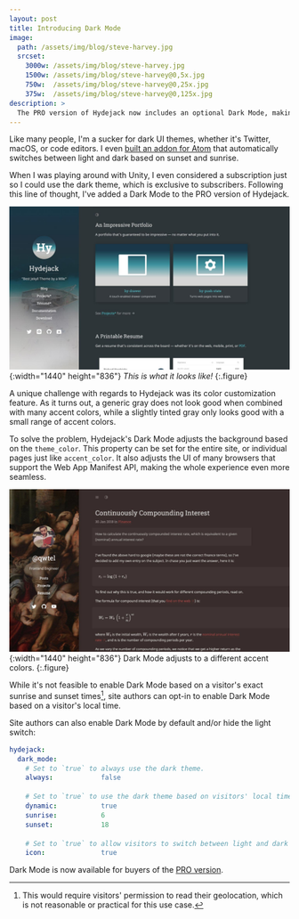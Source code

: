 ```yaml
---
layout: post
title: Introducing Dark Mode
image: 
  path: /assets/img/blog/steve-harvey.jpg
  srcset:
    3000w: /assets/img/blog/steve-harvey.jpg
    1500w: /assets/img/blog/steve-harvey@0,5x.jpg
    750w:  /assets/img/blog/steve-harvey@0,25x.jpg
    375w:  /assets/img/blog/steve-harvey@0,125x.jpg
description: >
  The PRO version of Hydejack now includes an optional Dark Mode, making it the first Jekyll theme to include this feature.
---
```


Like many people, I'm a sucker for dark UI themes, whether it's Twitter, macOS, or code editors. I even [built an addon for Atom](https://atom.io/packages/theme-flux-solar) that automatically switches between light and dark based on sunset and sunrise.

When I was playing around with Unity, I even considered a subscription just so I could use the dark theme, which is exclusive to subscribers. Following this line of thought, I've added a Dark Mode to the PRO version of Hydejack.

![Dark Mode](/assets/img/blog/dark-mode.jpg){:width="1440" height="836"}
*This is what it looks like!*
{:.figure}

A unique challenge with regards to Hydejack was its color customization feature. As it turns out, a generic gray does not look good when combined with many accent colors, while a slightly tinted gray only looks good with a small range of accent colors.

To solve the problem, Hydejack's Dark Mode adjusts the background based on the `theme_color`. This property can be set for the entire site, or individual pages just like `accent_color`. It also adjusts the UI of many browsers that support the Web App Manifest API, making the whole experience even more seamless.

![Adaptive Dark Mode Example](/assets/img/blog/dark-mode-ii.jpg){:width="1440" height="836"}
Dark Mode adjusts to a different accent colors.
{:.figure}

While it's not feasible to enable Dark Mode based on a visitor's exact sunrise and sunset times[^1], site authors can opt-in to enable Dark Mode based on a visitor's local time.

Site authors can also enable Dark Mode by default and/or hide the light switch:

```yml
hydejack:
  dark_mode:
    # Set to `true` to always use the dark theme.
    always:            false

    # Set to `true` to use the dark theme based on visitors' local time.
    dynamic:           true
    sunrise:           6
    sunset:            18

    # Set to `true` to allow visitors to switch between light and dark mode.
    icon:              true
```

Dark Mode is now available for buyers of the [PRO version][buy].

[buy]: https://app.simplegoods.co/i/NATYVLYT

<script type="module">
  const classes = document.body.classList.toString();
  document.body.classList.add('dark-mode');
  document.querySelector('hy-push-state').addEventListener('after', () => setTimeout(() => document.body.setAttribute('class', classes), 700), { once: true });
</script>

[^1]: This would require visitors' permission to read their geolocation, which is not reasonable or practical for this use case.
